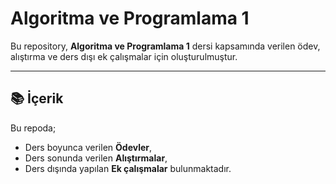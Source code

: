 # Algoritma ve Programlama 1

Bu repository, **Algoritma ve Programlama 1** dersi kapsamında verilen ödev, alıştırma ve ders dışı ek çalışmalar için oluşturulmuştur.

---

## 📚 İçerik

Bu repoda;
- Ders boyunca verilen **Ödevler**,
- Ders sonunda verilen **Alıştırmalar**,
- Ders dışında yapılan **Ek çalışmalar**
bulunmaktadır.
